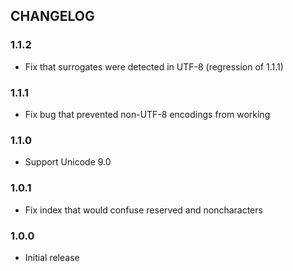 ## CHANGELOG

### 1.1.2

* Fix that surrogates were detected in UTF-8 (regression of 1.1.1)

### 1.1.1

* Fix bug that prevented non-UTF-8 encodings from working

### 1.1.0

* Support Unicode 9.0

### 1.0.1

* Fix index that would confuse reserved and noncharacters

### 1.0.0

* Initial release

